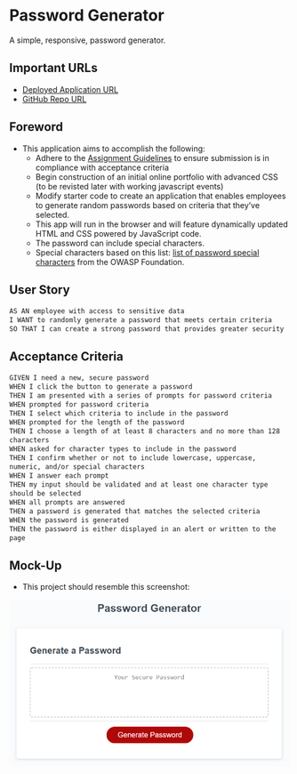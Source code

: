 # Password Generator
A simple, responsive, password generator.

## Important URLs

* [Deployed Application URL](https://candracodes.github.io/password-generator/) 
* [GitHub Repo URL](https://github.com/candracodes/password-generator)

## Foreword

* This application aims to accomplish the following:
    * Adhere to the [Assignment Guidelines](./assets/_guide/README.md) to ensure submission is in compliance with acceptance criteria
    * Begin construction of an initial online portfolio with advanced CSS (to be revisted later with working javascript events)
    * Modify starter code to create an application that enables employees to generate random passwords based on criteria that they’ve selected. 
    * This app will run in the browser and will feature dynamically updated HTML and CSS powered by JavaScript code. 
    * The password can include special characters. 
    * Special characters based on this list: [list of password special characters](https://www.owasp.org/index.php/Password_special_characters) from the OWASP Foundation.


## User Story

```
AS AN employee with access to sensitive data
I WANT to randomly generate a password that meets certain criteria
SO THAT I can create a strong password that provides greater security
```

## Acceptance Criteria

```
GIVEN I need a new, secure password
WHEN I click the button to generate a password
THEN I am presented with a series of prompts for password criteria
WHEN prompted for password criteria
THEN I select which criteria to include in the password
WHEN prompted for the length of the password
THEN I choose a length of at least 8 characters and no more than 128 characters
WHEN asked for character types to include in the password
THEN I confirm whether or not to include lowercase, uppercase, numeric, and/or special characters
WHEN I answer each prompt
THEN my input should be validated and at least one character type should be selected
WHEN all prompts are answered
THEN a password is generated that matches the selected criteria
WHEN the password is generated
THEN the password is either displayed in an alert or written to the page
```

## Mock-Up

* This project should resemble this screenshot:

![Official Screenshot](./assets/_guide/Assets/03-javascript-homework-demo.png)

